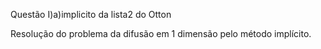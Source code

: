 Questão I)a)implicito
da lista2 do Otton

Resolução do problema da difusão em 1 dimensão pelo método implícito.